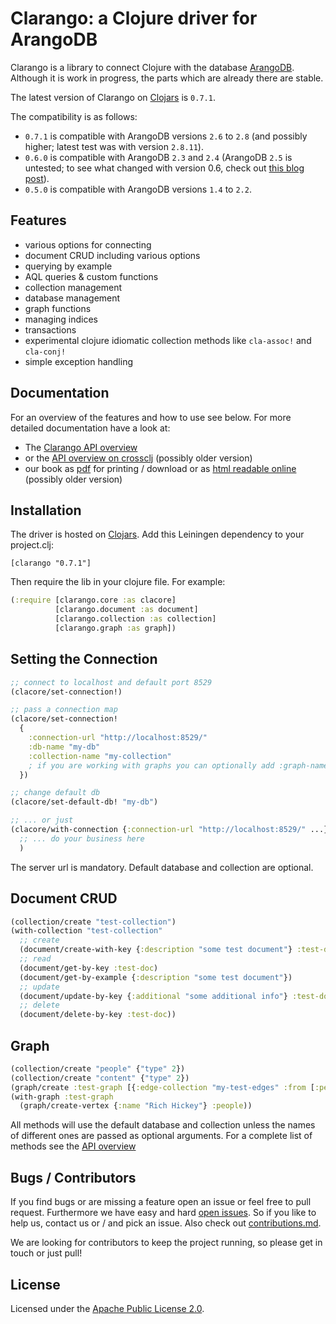 Clarango: a Clojure driver for ArangoDB
========

Clarango is a library to connect Clojure with the database [ArangoDB](http://www.arangodb.com/). Although it is work in progress, the parts which are already there are stable.

The latest version of Clarango on [Clojars](https://clojars.org/clarango) is `0.7.1`.

The compatibility is as follows:
* `0.7.1` is compatible with ArangoDB versions `2.6` to `2.8` (and possibly higher; latest test was with version `2.8.11`).
* `0.6.0` is compatible with ArangoDB `2.3` and `2.4` (ArangoDB `2.5` is untested; to see what changed with version 0.6, check out [this blog post](http://www.peterfessel.com/2015/01/from-clojure-to-arangodb-clarango-v0-6-released/)).
* `0.5.0` is compatible with ArangoDB versions `1.4` to `2.2`.

## Features

* various options for connecting
* document CRUD including various options
* querying by example
* AQL queries & custom functions
* collection management
* database management
* graph functions
* managing indices
* transactions
* experimental clojure idiomatic collection methods like `cla-assoc!` and `cla-conj!`
* simple exception handling

## Documentation

For an overview of the features and how to use see below. For more detailed documentation have a look at:
* The [Clarango API overview](http://lepetere.github.io/clarango/doc/index.html)
* or the [API overview on crossclj](http://crossclj.info/ns/clarango/latest/clarango.core.html) (possibly older version)
* our book as [pdf](https://leanpub.com/clarango) for printing / download or as [html readable online](https://leanpub.com/clarango/read) (possibly older version)

## Installation

The driver is hosted on [Clojars](https://clojars.org/clarango). Add this Leiningen dependency to your project.clj:
```
[clarango "0.7.1"]
```
Then require the lib in your clojure file. For example:
``` Clojure
(:require [clarango.core :as clacore]
          [clarango.document :as document]
          [clarango.collection :as collection]
          [clarango.graph :as graph])
```

## Setting the Connection

```clojure
;; connect to localhost and default port 8529
(clacore/set-connection!)

;; pass a connection map
(clacore/set-connection!
  {
    :connection-url "http://localhost:8529/"
    :db-name "my-db"
    :collection-name "my-collection"
    ; if you are working with graphs you can optionally add :graph-name "my-graph"
  })

;; change default db
(clacore/set-default-db! "my-db")

;; ... or just
(clacore/with-connection {:connection-url "http://localhost:8529/" ...}
  ;; ... do your business here
  )
```

The server url is mandatory. Default database and collection are optional.

## Document CRUD

```clojure
(collection/create "test-collection")
(with-collection "test-collection"
  ;; create
  (document/create-with-key {:description "some test document"} :test-doc)
  ;; read
  (document/get-by-key :test-doc)
  (document/get-by-example {:description "some test document"})
  ;; update
  (document/update-by-key {:additional "some additional info"} :test-doc)
  ;; delete
  (document/delete-by-key :test-doc))

```

## Graph

```clojure
(collection/create "people" {"type" 2})
(collection/create "content" {"type" 2})
(graph/create :test-graph [{:edge-collection "my-test-edges" :from [:people] :to [:content]}])
(with-graph :test-graph
  (graph/create-vertex {:name "Rich Hickey"} :people))
```

All methods will use the default database and collection unless the names of different ones are passed as optional arguments. For a complete list of methods see the [API overview](http://edlich.github.io/clarango/doc/index.html)

## Bugs / Contributors

If you find bugs or are missing a feature open an issue or feel free to pull request. Furthermore we have easy and hard [open issues](https://github.com/edlich/clarango/issues). So if you like to help us, contact us or / and pick an issue. Also check out [contributions.md](https://github.com/edlich/clarango/blob/master/contributions.md).

We are looking for contributors to keep the project running, so please get in touch or just pull!

## License

Licensed under the [Apache Public License 2.0](http://www.apache.org/licenses/LICENSE-2.0.html).

